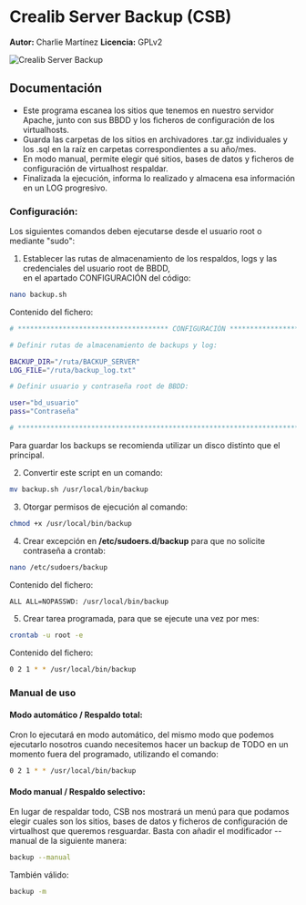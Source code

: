# Crealib Server Backup (CSB)
**Autor:** Charlie Martínez
**Licencia:** GPLv2

![Crealib Server Backup](https://charliemartinez.com.ar/wp-content/uploads/2023/11/crealib-server-backup_charlie-martinez.jpg)


## Documentación

- Este programa escanea los sitios que tenemos en nuestro servidor Apache, junto con sus BBDD y los ficheros de configuración de los virtualhosts.
- Guarda las carpetas de los sitios en archivadores .tar.gz individuales y los .sql en la raíz en carpetas correspondientes a su año/mes.
- En modo manual, permite elegir qué sitios, bases de datos y ficheros de configuración de virtualhost respaldar.
- Finalizada la ejecución, informa lo realizado y almacena esa información en un LOG progresivo.

### Configuración:

Los siguientes comandos deben ejecutarse desde el usuario root o mediante "sudo":

1. Establecer las rutas de almacenamiento de los respaldos, logs y las credenciales del usuario root de BBDD,<br> en el apartado CONFIGURACIÓN del código:

```sh
nano backup.sh
```
Contenido del fichero:
```sh
# ************************************* CONFIGURACIÓN *************************************

# Definir rutas de almacenamiento de backups y log:

BACKUP_DIR="/ruta/BACKUP_SERVER"
LOG_FILE="/ruta/backup_log.txt"

# Definir usuario y contraseña root de BBDD:

user="bd_usuario"
pass="Contraseña"

# *****************************************************************************************
```

Para guardar los backups se recomienda utilizar un disco distinto que el principal.

2. Convertir este script en un comando:

```sh
mv backup.sh /usr/local/bin/backup
```

3. Otorgar permisos de ejecución al comando:

```sh
chmod +x /usr/local/bin/backup
```

4. Crear excepción en **/etc/sudoers.d/backup** para que no solicite contraseña a crontab:

```sh
nano /etc/sudoers/backup
```
Contenido del fichero:
```sh
ALL ALL=NOPASSWD: /usr/local/bin/backup
```

5. Crear tarea programada, para que se ejecute una vez por mes:

```sh
crontab -u root -e
```
Contenido del fichero:
```sh
0 2 1 * * /usr/local/bin/backup
```

### Manual de uso

#### Modo automático / Respaldo total: 

Cron lo ejecutará en modo automático, del mismo modo que podemos ejecutarlo nosotros cuando necesitemos hacer un backup de TODO en un momento fuera del programado, utilizando el comando:

```sh
0 2 1 * * /usr/local/bin/backup
```

#### Modo manual / Respaldo selectivo:

En lugar de respaldar todo, CSB nos mostrará un menú para que podamos elegir cuales son los sitios, bases de datos y ficheros de configuración de virtualhost que queremos resguardar. 
Basta con añadir el modificador --manual de la siguiente manera:

```sh
backup --manual
```
También válido:

```sh
backup -m
```
